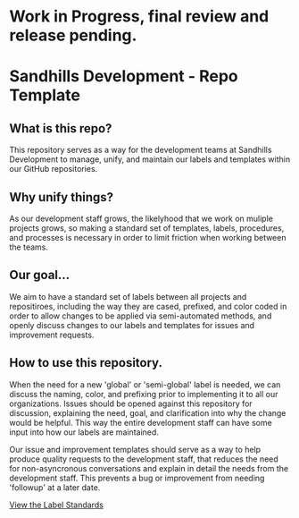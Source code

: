 # Work in Progress, final review and release pending.

# Sandhills Development - Repo Template
## What is this repo?
This repository serves as a way for the development teams at Sandhills Development to manage, unify, and maintain our labels and templates within our GitHub repositories.

## Why unify things?
As our development staff grows, the likelyhood that we work on muliple projects grows, so making a standard set of templates, labels, procedures, and processes is necessary in order to limit friction when working between the teams.

## Our goal...
We aim to have a standard set of labels between all projects and repositiroes, including the way they are cased, prefixed, and color coded in order to allow changes to be applied via semi-automated methods, and openly discuss changes to our labels and templates for issues and improvement requests.

## How to use this repository.
When the need for a new 'global' or 'semi-global' label is needed, we can discuss the naming, color, and prefixing prior to implementing it to all our organizations. Issues should be opened against this repository for discussion, explaining the need, goal, and clarification into why the change would be helpful. This way the entire development staff can have some input into how our labels are maintained.

Our issue and improvement templates should serve as a way to help produce quality requests to the development staff, that reduces the need for non-asyncronous conversations and explain in detail the needs from the development staff. This prevents a bug or improvement from needing 'followup' at a later date.

[View the Label Standards](https://github.com/sandhillsdevelopment/repo-template/blob/master/labels.md)